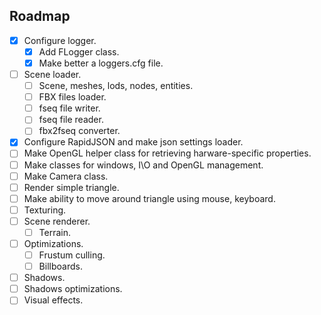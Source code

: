 ## Roadmap

- [X] Configure logger.
  - [X] Add FLogger class.
  - [X] Make better a loggers.cfg file.
- [ ] Scene loader.
  - [ ] Scene, meshes, lods, nodes, entities.
  - [ ] FBX files loader.
  - [ ] fseq file writer.
  - [ ] fseq file reader.
  - [ ] fbx2fseq converter.
- [X] Configure RapidJSON and make json settings loader.
- [ ] Make OpenGL helper class for retrieving harware-specific properties.
- [ ] Make classes for windows, I\O and OpenGL management.
- [ ] Make Camera class.
- [ ] Render simple triangle.
- [ ] Make ability to move around triangle using mouse, keyboard.
- [ ] Texturing.
- [ ] Scene renderer.
  - [ ] Terrain.
- [ ] Optimizations.
  - [ ] Frustum culling.
  - [ ] Billboards.
- [ ] Shadows.
- [ ] Shadows optimizations.
- [ ] Visual effects.